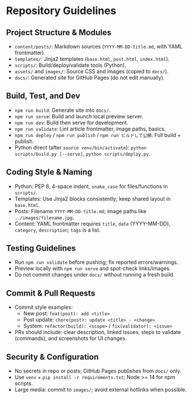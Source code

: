 # Repository Guidelines

## Project Structure & Modules
- `content/posts/`: Markdown sources (`YYYY-MM-DD-title.md`, with YAML frontmatter).
- `templates/`: Jinja2 templates (`base.html`, `post.html`, `index.html`).
- `scripts/`: Build/deploy/validate tools (Python).
- `assets/` and `images/`: Source CSS and images (copied to `docs/`).
- `docs/`: Generated site for GitHub Pages (do not edit manually).

## Build, Test, and Dev
- `npm run build`: Generate site into `docs/`.
- `npm run serve`: Build and launch local preview server.
- `npm run dev`: Build then serve for development.
- `npm run validate`: Lint article frontmatter, image paths, basics.
- `npm run deploy` / `npm run publish` / `npm run ビルドして公開`: Full build + publish.
- Python direct (after `source venv/bin/activate`): `python scripts/build.py [--serve]`, `python scripts/deploy.py`.

## Coding Style & Naming
- Python: PEP 8, 4-space indent, `snake_case` for files/functions in `scripts/`.
- Templates: Use Jinja2 blocks consistently; keep shared layout in `base.html`.
- Posts: Filename `YYYY-MM-DD-title.md`; image paths like `../images/filename.jpg`.
- Content: YAML frontmatter requires `title`, `date` (YYYY-MM-DD), `category`, `description`; `tags` is a list.

## Testing Guidelines
- Run `npm run validate` before pushing; fix reported errors/warnings.
- Preview locally with `npm run serve` and spot-check links/images.
- Do not commit changes under `docs/` without running a fresh build.

## Commit & Pull Requests
- Commit style examples:
  - New post: `feat(post): add <title>`
  - Post update: `chore(post): update <title> - <change>`
  - System: `refactor(build): <scope>` / `fix(validator): <issue>`
- PRs should include: clear description, linked issues, steps to validate (commands), and screenshots for UI changes.

## Security & Configuration
- No secrets in repo or posts; GitHub Pages publishes from `docs/` only.
- Use `venv` + `pip install -r requirements.txt`; Node >= 14 for npm scripts.
- Large media: commit to `images/`; avoid external hotlinks when possible.

